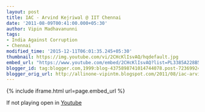 ```yaml
---
layout: post
title: IAC - Arvind Kejriwal @ IIT Chennai
date: '2011-08-09T00:41:00.000+05:30'
author: Vipin Madhavanunni
tags:
- India Against Corruption
- Chennai
modified_time: '2015-12-11T06:01:35.245+05:30'
thumbnail: https://img.youtube.com/vi/2CHcKlIsvAQ/hqdefault.jpg
embed_url: "https://www.youtube.com/embed/2CHcKlIsvAQ?list=PL3385A228B5718E8A"
blogger_id: tag:blogger.com,1999:blog-4375898741014744078.post-7236992415737238356
blogger_orig_url: http://allinone-vipintm.blogspot.com/2011/08/iac-arvind-kejriwal-iit-chennai.html
---
```



{% include iframe.html url=page.embed_url %}

If not playing open in  [Youtube](https://www.youtube.com/watch?v=2CHcKlIsvAQ&list=PL3385A228B5718E8A) 

